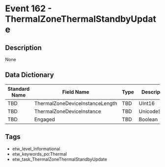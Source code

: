 # Event 162 - ThermalZoneThermalStandbyUpdate

## Description
None

## Data Dictionary
|Standard Name|Field Name|Type|Description|Sample Value|
|---|---|---|---|---|
|TBD|ThermalZoneDeviceInstanceLength|TBD|UInt16|None|None|
|TBD|ThermalZoneDeviceInstance|TBD|UnicodeString|None|None|
|TBD|Engaged|TBD|Boolean|None|None|

## Tags
* etw_level_Informational
* etw_keywords_po:Thermal
* etw_task_ThermalZoneThermalStandbyUpdate